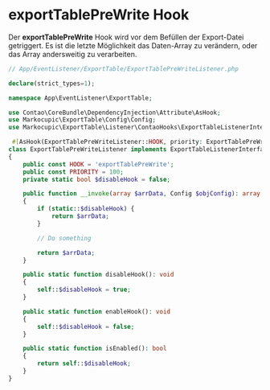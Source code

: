 # exportTablePreWrite Hook
Der **exportTablePreWrite** Hook wird vor dem Befüllen der Export-Datei getriggert.
Es ist die letzte Möglichkeit das Daten-Array zu verändern, oder das Array andersweitig zu verarbeiten.

```php
// App/EventListener/ExportTable/ExportTablePreWriteListener.php

declare(strict_types=1);

namespace App\EventListener\ExportTable;

use Contao\CoreBundle\DependencyInjection\Attribute\AsHook;
use Markocupic\ExportTable\Config\Config;
use Markocupic\ExportTable\Listener\ContaoHooks\ExportTableListenerInterface;

 #[AsHook(ExportTablePreWriteListener::HOOK, priority: ExportTablePreWriteListener::PRIORITY)]
class ExportTablePreWriteListener implements ExportTableListenerInterface
{
    public const HOOK = 'exportTablePreWrite';
    public const PRIORITY = 100;
    private static bool $disableHook = false;

    public function __invoke(array $arrData, Config $objConfig): array
    {
        if (static::$disableHook) {
            return $arrData;
        }

        // Do something

        return $arrData;
    }

    public static function disableHook(): void
    {
        self::$disableHook = true;
    }

    public static function enableHook(): void
    {
        self::$disableHook = false;
    }

    public static function isEnabled(): bool
    {
        return self::$disableHook;
    }
}
```
